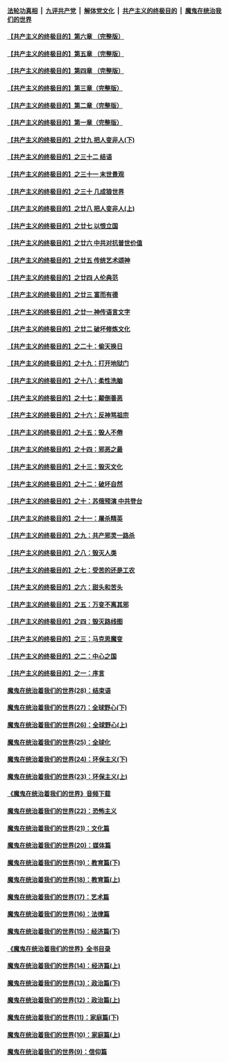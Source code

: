 ####  [法轮功真相](../../../../basic/blob/master/README.md?t=05250901) &nbsp;|&nbsp; [九评共产党](../../../../9ping.md/blob/master/README.md?t=05250901) &nbsp;|&nbsp; [解体党文化](../../../../jtdwh.md/blob/master/README.md?t=05250901)  &nbsp;|&nbsp; [共产主义的终极目的](../../../../gczydzjmd.md/blob/master/README.md?t=05250901) &nbsp;|&nbsp; [魔鬼在统治我们的世界](../../../../mgztzwmdsj.md/blob/master/README.md?t=05250901) 

#### [【共产主义的终极目的】第六章 （完整版）](../pages/nsc422/n11428913.md?t=05250901) 

#### [【共产主义的终极目的】第五章 （完整版）](../pages/nsc422/n11428912.md?t=05250901) 

#### [【共产主义的终极目的】第四章 （完整版）](../pages/nsc422/n11428907.md?t=05250901) 

#### [【共产主义的终极目的】第三章（完整版）](../pages/nsc422/n11428848.md?t=05250901) 

#### [【共产主义的终极目的】第二章（完整版）](../pages/nsc422/n11428831.md?t=05250901) 

#### [【共产主义的终极目的】第一章（完整版）](../pages/nsc422/n11417651.md?t=05250901) 

#### [【共产主义的终极目的】之廿九 把人变非人(下)](../pages/nsc422/n11344140.md?t=05250901) 

#### [【共产主义的终极目的】之三十二 结语](../pages/nsc422/n11360535.md?t=05250901) 

#### [【共产主义的终极目的】之三十一 末世景观](../pages/nsc422/n11351129.md?t=05250901) 

#### [【共产主义的终极目的】之三十 几成狼世界](../pages/nsc422/n11348280.md?t=05250901) 

#### [【共产主义的终极目的】之廿八 把人变非人(上)](../pages/nsc422/n11340492.md?t=05250901) 

#### [【共产主义的终极目的】之廿七 以恨立国](../pages/nsc422/n11336944.md?t=05250901) 

#### [【共产主义的终极目的】之廿六 中共对抗普世价值](../pages/nsc422/n11324785.md?t=05250901) 

#### [【共产主义的终极目的】之廿五 传统艺术颂神](../pages/nsc422/n11296396.md?t=05250901) 

#### [【共产主义的终极目的】之廿四 人伦典范](../pages/nsc422/n11296397.md?t=05250901) 

#### [【共产主义的终极目的】之廿三 富而有德](../pages/nsc422/n11283598.md?t=05250901) 

#### [【共产主义的终极目的】之廿一 神传语言文字](../pages/nsc422/n11263265.md?t=05250901) 

#### [【共产主义的终极目的】之廿二 破坏修炼文化](../pages/nsc422/n11245728.md?t=05250901) 

#### [【共产主义的终极目的】之二十：偷天换日](../pages/nsc422/n11238846.md?t=05250901) 

#### [【共产主义的终极目的】之十九：打开地狱门](../pages/nsc422/n11206376.md?t=05250901) 

#### [【共产主义的终极目的】之十八：柔性洗脑](../pages/nsc422/n11199994.md?t=05250901) 

#### [【共产主义的终极目的】之十七：颠倒善恶](../pages/nsc422/n11179782.md?t=05250901) 

#### [【共产主义的终极目的】之十六：反神骂祖宗](../pages/nsc422/n11166798.md?t=05250901) 

#### [【共产主义的终极目的】之十五：毁人不倦](../pages/nsc422/n11166792.md?t=05250901) 

#### [【共产主义的终极目的】之十四：邪恶之最](../pages/nsc422/n11150249.md?t=05250901) 

#### [【共产主义的终极目的】之十三：毁灭文化](../pages/nsc422/n11135227.md?t=05250901) 

#### [【共产主义的终极目的】之十二：破坏自然](../pages/nsc422/n11135214.md?t=05250901) 

#### [【共产主义的终极目的】之十：苏俄预演 中共登台](../pages/nsc422/n11118424.md?t=05250901) 

#### [【共产主义的终极目的】之十一：屠杀精英](../pages/nsc422/n11118442.md?t=05250901) 

#### [【共产主义的终极目的】之九：共产邪灵一路杀](../pages/nsc422/n11114139.md?t=05250901) 

#### [【共产主义的终极目的】之八：毁灭人类](../pages/nsc422/n11108503.md?t=05250901) 

#### [【共产主义的终极目的】之七：受苦的还是工农](../pages/nsc422/n11101809.md?t=05250901) 

#### [【共产主义的终极目的】之六：甜头和苦头](../pages/nsc422/n11096971.md?t=05250901) 

#### [【共产主义的终极目的】之五：万变不离其邪](../pages/nsc422/n11091285.md?t=05250901) 

#### [【共产主义的终极目的】之四：毁灭路线图](../pages/nsc422/n11086284.md?t=05250901) 

#### [【共产主义的终极目的】之三：马克思魔变](../pages/nsc422/n11061941.md?t=05250901) 

#### [【共产主义的终极目的】之二：中心之国](../pages/nsc422/n11047728.md?t=05250901) 

#### [【共产主义的终极目的】之一：序言](../pages/nsc422/n11086077.md?t=05250901) 

#### [魔鬼在统治着我们的世界(28)：结束语](../pages/nsc422/n10936246.md?t=05250901) 

#### [魔鬼在统治着我们的世界(27)：全球野心(下)](../pages/nsc422/n10928319.md?t=05250901) 

#### [魔鬼在统治着我们的世界(26)：全球野心(上)](../pages/nsc422/n10900318.md?t=05250901) 

#### [魔鬼在统治着我们的世界(25)：全球化](../pages/nsc422/n10788205.md?t=05250901) 

#### [魔鬼在统治着我们的世界(24)：环保主义(下)](../pages/nsc422/n10695307.md?t=05250901) 

#### [魔鬼在统治着我们的世界(23)：环保主义(上)](../pages/nsc422/n10688613.md?t=05250901) 

#### [《魔鬼在统治着我们的世界》音频下载](../pages/nsc422/n10635553.md?t=05250901) 

#### [魔鬼在统治着我们的世界(22)：恐怖主义](../pages/nsc422/n10614727.md?t=05250901) 

#### [魔鬼在统治着我们的世界(21)：文化篇](../pages/nsc422/n10597706.md?t=05250901) 

#### [魔鬼在统治着我们的世界(20)：媒体篇](../pages/nsc422/n10586579.md?t=05250901) 

#### [魔鬼在统治着我们的世界(19)：教育篇(下)](../pages/nsc422/n10564808.md?t=05250901) 

#### [魔鬼在统治着我们的世界(18)：教育篇(上)](../pages/nsc422/n10526970.md?t=05250901) 

#### [魔鬼在统治着我们的世界(17)：艺术篇](../pages/nsc422/n10499093.md?t=05250901) 

#### [魔鬼在统治着我们的世界(16)：法律篇](../pages/nsc422/n10485969.md?t=05250901) 

#### [魔鬼在统治着我们的世界(15)：经济篇(下)](../pages/nsc422/n10469975.md?t=05250901) 

#### [《魔鬼在统治着我们的世界》全书目录](../pages/nsc422/n10464261.md?t=05250901) 

#### [魔鬼在统治着我们的世界(14)：经济篇(上)](../pages/nsc422/n10457370.md?t=05250901) 

#### [魔鬼在统治着我们的世界(13)：政治篇(下)](../pages/nsc422/n10448270.md?t=05250901) 

#### [魔鬼在统治着我们的世界(12)：政治篇(上)](../pages/nsc422/n10444576.md?t=05250901) 

#### [魔鬼在统治着我们的世界(11)：家庭篇(下)](../pages/nsc422/n10440961.md?t=05250901) 

#### [魔鬼在统治着我们的世界(10)：家庭篇(上)](../pages/nsc422/n10435448.md?t=05250901) 

#### [魔鬼在统治着我们的世界(9)：信仰篇](../pages/nsc422/n10432159.md?t=05250901) 

